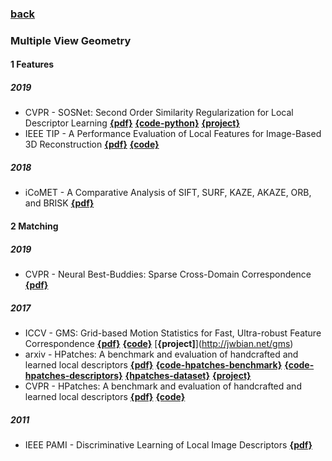 ### [back](README.md)

### Multiple View Geometry
#### 1 Features
##### 2019
- CVPR - SOSNet: Second Order Similarity Regularization for Local Descriptor Learning  [**{pdf}**](https://arxiv.org/abs/1904.05019?context=cs) [**{code-python}**](https://github.com/scape-research/SOSNet) [**{project}**](https://research.scape.io/sosnet/)
- IEEE TIP - A Performance Evaluation of Local Features for Image-Based 3D Reconstruction  [**{pdf}**](http://www.nlpr.ia.ac.cn/fanbin/feature_evaluation_3d.htm) [**{code}**](http://www.nlpr.ia.ac.cn/fanbin/code/code_feature_evaluation.rar)

##### 2018
- iCoMET - A Comparative Analysis of SIFT, SURF, KAZE,
AKAZE, ORB, and BRISK [**{pdf}**](https://www.researchgate.net/publication/323561586_A_comparative_analysis_of_SIFT_SURF_KAZE_AKAZE_ORB_and_BRISK)

#### 2 Matching
##### 2019
- CVPR - Neural Best-Buddies: Sparse Cross-Domain Correspondence  [**{pdf}**](https://arxiv.org/abs/1805.04140?context=cs.CV)

##### 2017
- ICCV - GMS: Grid-based Motion Statistics for Fast, Ultra-robust Feature Correspondence [**{pdf}**](http://openaccess.thecvf.com/content_cvpr_2017/papers/Bian_GMS_Grid-based_Motion_CVPR_2017_paper.pdf) [**{code}**](https://github.com/JiawangBian/GMS-Feature-Matcher) [**{project]**](http://jwbian.net/gms)
- arxiv - HPatches: A benchmark and evaluation of handcrafted and learned local descriptors  [**{pdf}**](https://arxiv.org/abs/1704.05939) [**{code-hpatches-benchmark}**](https://github.com/hpatches/hpatches-benchmark) [**{code-hpatches-descriptors}**](https://github.com/hpatches/hpatches-benchmark) [**{hpatches-dataset}**](https://github.com/hpatches/hpatches-dataset) [**{project}**](https://hpatches.github.io)
- CVPR - HPatches: A benchmark and evaluation of handcrafted and learned local descriptors  [**{pdf}**](http://openaccess.thecvf.com/content_cvpr_2017/papers/Balntas_HPatches_A_Benchmark_CVPR_2017_paper.pdf) [**{code}**]( https://github.com/hpatches)

##### 2011
- IEEE PAMI - Discriminative Learning of Local Image Descriptors  [**{pdf}**](https://www.researchgate.net/publication/47815467_Discriminative_Learning_of_Local_Image_Descriptors)
